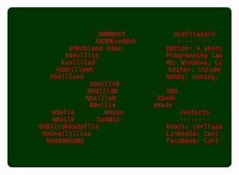 
<!-- ASCII Art Block -->
 <div style="background-color:#003300; color:red; padding:20px; border-radius:10px; font-family: 'Courier New', Courier, monospace; white-space: pre;">
    <pre style="text-align: center; margin: 0;">
                    NNNNXXX				@carllazaro
                  X0OOkxxddxk			---------
              X0kdolooo ddoo			Uptime: 4 years
             X0xollllo					Programming languages: Python, Java, SQL
            Kxollllod					OS: Windows, Linux
          X0dllllokK					Editor: VSCode
         XOolllox0						Hobby: Gaming, Programming
        XOollloO				
       N0dllldO             XK0
      NXxllloO           XOxdk
      N0olllx          XKkdo
      NOollo        KOxoo				contacts
      N0olld      Oxddlo				--------
      NXkllldkkxdolllo					Email: carllazaro12345@gmail.com
       NXOxolllllloo					LinkedIn: Carl Lazaro - https://www.linkedin.com/in/carl-lazaro-603279333/
		8888888888						Facebook: Carl Lazaro
    </pre>
</div>
<!--
[![LinkedIn](https://img.shields.io/badge/LinkedIn-%230077B5.svg?style=for-the-badge&logo=linkedin&logoColor=white)](https://www.linkedin.com/in/carl-lazaro-603279333/)
[![Facebook](https://img.shields.io/badge/Facebook-%231877F2.svg?style=for-the-badge&logo=facebook&logoColor=white)](https://fb.com/carl.lazaro) -->
<!--
![C++](https://img.shields.io/badge/c++-%2300599C.svg?style=for-the-badge&logo=c%2B%2B&logoColor=white) ![Python](https://img.shields.io/badge/python-3670A0?style=for-the-badge&logo=python&logoColor=ffdd54) ![Java](https://img.shields.io/badge/java-%23ED8B00.svg?style=for-the-badge&logo=openjdk&logoColor=white) ![MySQL](https://img.shields.io/badge/mysql-4479A1.svg?style=for-the-badge&logo=mysql&logoColor=white) ![Blender](https://img.shields.io/badge/blender-%23F5792A.svg?style=for-the-badge&logo=blender&logoColor=white) ![Git](https://img.shields.io/badge/git-%23F05033.svg?style=for-the-badge&logo=git&logoColor=white) ![GitHub](https://img.shields.io/badge/github-%23121011.svg?style=for-the-badge&logo=github&logoColor=white) ![Arduino](https://img.shields.io/badge/-Arduino-00979D?style=for-the-badge&logo=Arduino&logoColor=white) -->
<!--
![](https://github-readme-stats.vercel.app/api?username=carllazaro&theme=transparent&hide_border=true&include_all_commits=true&count_private=true)<br/>
![](https://nirzak-streak-stats.vercel.app/?user=carllazaro&theme=transparent&hide_border=true)<br/>
![](https://github-readme-stats.vercel.app/api/top-langs/?username=carllazaro&theme=transparent&hide_border=true&include_all_commits=true&count_private=true&layout=compact) -->

<!-- Proudly created with GPRM ( https://gprm.itsvg.in ) -->
